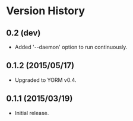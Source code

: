 # Version History

## 0.2 (dev)

- Added '--daemon' option to run continuously.

## 0.1.2 (2015/05/17)

- Upgraded to YORM v0.4.

## 0.1.1 (2015/03/19)

 - Initial release.

